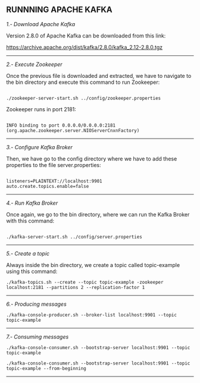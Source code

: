 RUNNNING APACHE KAFKA
---------------------------------------------------------------------

*1.- Download Apache Kafka*

Version 2.8.0 of Apache Kafka can be downloaded from this link:

https://archive.apache.org/dist/kafka/2.8.0/kafka_2.12-2.8.0.tgz


---------------------------------------------------------------------

*2.- Execute Zookeeper*

Once the previous file is downloaded and extracted, we have to navigate 
to the bin directory and execute this command to run Zookeeper:

```

./zookeeper-server-start.sh ../config/zookeeper.properties

```

Zookeeper runs in port 2181:

```

INFO binding to port 0.0.0.0/0.0.0.0:2181 (org.apache.zookeeper.server.NIOServerCnxnFactory)

```

---------------------------------------------------------------------

*3.- Configure Kafka Broker*

Then, we have go to the config directory where we have to add 
these properties to the file server.properties:

```

listeners=PLAINTEXT://localhost:9901
auto.create.topics.enable=false

```

---------------------------------------------------------------------

*4.- Run Kafka Broker*

Once again, we go to the bin directory, 
where we can run the Kafka Broker with this command:

```

./kafka-server-start.sh ../config/server.properties

```

---------------------------------------------------------------------

*5.- Create a topic*

Always inside the bin directory, we create a topic 
called topic-example using this command:

```
./kafka-topics.sh --create --topic topic-example -zookeeper localhost:2181 --partitions 2 --replication-factor 1

```
---------------------------------------------------------------------

*6.- Producing messages*

```
./kafka-console-producer.sh --broker-list localhost:9901 --topic topic-example

```
---------------------------------------------------------------------

*7.- Consuming messages*

```
./kafka-console-consumer.sh --bootstrap-server localhost:9901 --topic topic-example

./kafka-console-consumer.sh --bootstrap-server localhost:9901 --topic topic-example --from-beginning

```
---------------------------------------------------------------------

